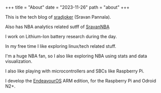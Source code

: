 +++
title = "About"
date = "2023-11-26"
path = "about"
+++

This is the tech blog of [sradjoker](https://twitter.com/sradjoker) (Sravan Pannala).

Also has NBA analytics related sutff of [SravanNBA](https://twitter.com/SravanNBA)

I work on Lithium-Ion battery research during the day.

In my free time I like exploring linux/tech related stuff.

I'm a huge NBA fan, so I also like exploring NBA using stats and data visualization.

I also like playing with microcontrollers and SBCs like Raspberry Pi. 

I develop the [EndeavourOS](https://arm.endeavouros.com) ARM edition, for the Raspberry Pi and Odroid N2+.
